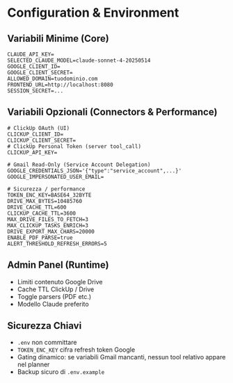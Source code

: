 # Configuration & Environment

## Variabili Minime (Core)
```
CLAUDE_API_KEY=
SELECTED_CLAUDE_MODEL=claude-sonnet-4-20250514
GOOGLE_CLIENT_ID=
GOOGLE_CLIENT_SECRET=
ALLOWED_DOMAIN=tuodominio.com
FRONTEND_URL=http://localhost:8080
SESSION_SECRET=...
```

## Variabili Opzionali (Connectors & Performance)
```
# ClickUp OAuth (UI)
CLICKUP_CLIENT_ID=
CLICKUP_CLIENT_SECRET=
# ClickUp Personal Token (server tool_call)
CLICKUP_API_KEY=

# Gmail Read-Only (Service Account Delegation)
GOOGLE_CREDENTIALS_JSON='{"type":"service_account",...}'
GOOGLE_IMPERSONATED_USER_EMAIL=

# Sicurezza / performance
TOKEN_ENC_KEY=BASE64_32BYTE
DRIVE_MAX_BYTES=10485760
DRIVE_CACHE_TTL=600
CLICKUP_CACHE_TTL=3600
MAX_DRIVE_FILES_TO_FETCH=3
MAX_CLICKUP_TASKS_ENRICH=3
DRIVE_EXPORT_MAX_CHARS=20000
ENABLE_PDF_PARSE=true
ALERT_THRESHOLD_REFRESH_ERRORS=5
```

## Admin Panel (Runtime)
- Limiti contenuto Google Drive
- Cache TTL ClickUp / Drive
- Toggle parsers (PDF etc.)
- Modello Claude preferito

## Sicurezza Chiavi
- `.env` non committare
- `TOKEN_ENC_KEY` cifra refresh token Google
- Gating dinamico: se variabili Gmail mancanti, nessun tool relativo appare nel planner
- Backup sicuro di `.env.example`

